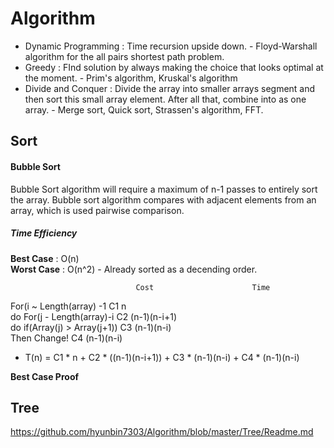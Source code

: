 
# Algorithm
* Dynamic Programming :  Time recursion upside down. - Floyd-Warshall algorithm for the all pairs shortest path problem.
* Greedy : FInd solution by always making the choice that looks optimal at the moment. - Prim's algorithm, Kruskal's algorithm
* Divide and Conquer : Divide the array into smaller arrays segment and then sort this small array element. After all that, combine into as one array. - Merge sort, Quick sort, Strassen's algorithm, FFT.





## Sort

#### Bubble Sort

Bubble Sort algorithm will require a maximum of n-1 passes to entirely sort the array. 
Bubble sort algorithm compares with adjacent elements from an array, which is used pairwise comparison. 
##### Time Efficiency
**Best Case** : O(n)          
**Worst Case** : O(n^2) - Already sorted as a decending order. 

                                Cost                      Time
For(i ~ Length(array) -1         C1                          n                                
  do For(j - Length(array)-i     C2                       (n-1)(n-i+1)                      
  do if(Array(j) > Array(j+1))   C3                        (n-1)(n-i)                     
       Then Change!              C4                        (n-1)(n-i)      
            
 - T(n) = C1 * n + C2 * ((n-1)(n-i+1))  + C3 * (n-1)(n-i)   + C4 * (n-1)(n-i)                     
    
     
**Best Case Proof**




## Tree

https://github.com/hyunbin7303/Algorithm/blob/master/Tree/Readme.md        
